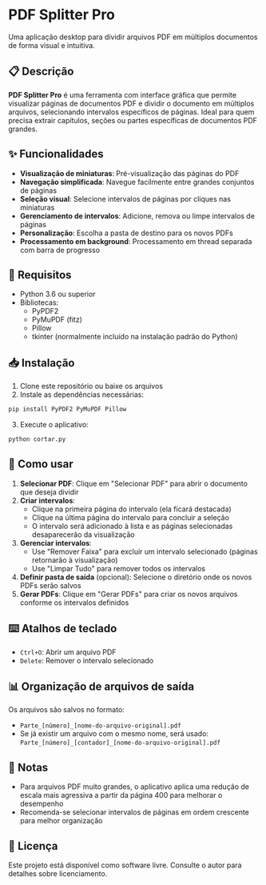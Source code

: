 # PDF Splitter Pro

Uma aplicação desktop para dividir arquivos PDF em múltiplos documentos de forma visual e intuitiva.

## 📋 Descrição

**PDF Splitter Pro** é uma ferramenta com interface gráfica que permite visualizar páginas de documentos PDF e dividir o documento em múltiplos arquivos, selecionando intervalos específicos de páginas. Ideal para quem precisa extrair capítulos, seções ou partes específicas de documentos PDF grandes.

## ✨ Funcionalidades

- **Visualização de miniaturas**: Pré-visualização das páginas do PDF
- **Navegação simplificada**: Navegue facilmente entre grandes conjuntos de páginas
- **Seleção visual**: Selecione intervalos de páginas por cliques nas miniaturas
- **Gerenciamento de intervalos**: Adicione, remova ou limpe intervalos de páginas
- **Personalização**: Escolha a pasta de destino para os novos PDFs
- **Processamento em background**: Processamento em thread separada com barra de progresso

## 🔧 Requisitos

- Python 3.6 ou superior
- Bibliotecas:
  - PyPDF2
  - PyMuPDF (fitz)
  - Pillow
  - tkinter (normalmente incluído na instalação padrão do Python)

## 📥 Instalação

1. Clone este repositório ou baixe os arquivos
2. Instale as dependências necessárias:

```bash
pip install PyPDF2 PyMuPDF Pillow
```

3. Execute o aplicativo:

```bash
python cortar.py
```

## 🚀 Como usar

1. **Selecionar PDF**: Clique em "Selecionar PDF" para abrir o documento que deseja dividir
2. **Criar intervalos**:
   - Clique na primeira página do intervalo (ela ficará destacada)
   - Clique na última página do intervalo para concluir a seleção
   - O intervalo será adicionado à lista e as páginas selecionadas desaparecerão da visualização
3. **Gerenciar intervalos**:
   - Use "Remover Faixa" para excluir um intervalo selecionado (páginas retornarão à visualização)
   - Use "Limpar Tudo" para remover todos os intervalos
4. **Definir pasta de saída** (opcional): Selecione o diretório onde os novos PDFs serão salvos
5. **Gerar PDFs**: Clique em "Gerar PDFs" para criar os novos arquivos conforme os intervalos definidos

## ⌨️ Atalhos de teclado

- `Ctrl+O`: Abrir um arquivo PDF
- `Delete`: Remover o intervalo selecionado

## 📊 Organização de arquivos de saída

Os arquivos são salvos no formato:
- `Parte_[número]_[nome-do-arquivo-original].pdf`
- Se já existir um arquivo com o mesmo nome, será usado: `Parte_[número]_[contador]_[nome-do-arquivo-original].pdf`

## 📝 Notas

- Para arquivos PDF muito grandes, o aplicativo aplica uma redução de escala mais agressiva a partir da página 400 para melhorar o desempenho
- Recomenda-se selecionar intervalos de páginas em ordem crescente para melhor organização

## 📄 Licença

Este projeto está disponível como software livre. Consulte o autor para detalhes sobre licenciamento.